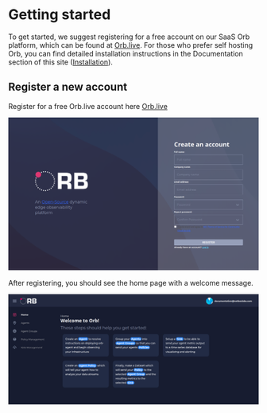 # Getting started
To get started, we suggest registering for a free account on our SaaS Orb platform, which can be found at <a href="https://orb.live" target="_blank">Orb.live</a>. For those who prefer self hosting Orb, you can find detailed installation instructions in the Documentation section of this site ([Installation](install.md)).

## Register a new account
Register for a free Orb.live account here <a href="https://orb.live/auth/register" target="_blank">Orb.live</a>

![](./img/register.png)

After registering, you should see the home page with a welcome message.

![](./img/welcome_to_orb.png)